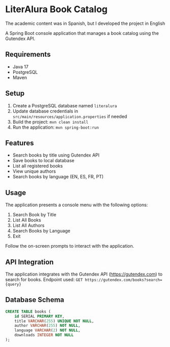 # LiterAlura Book Catalog

The academic content was in Spanish, but I developed the project in English

A Spring Boot console application that manages a book catalog using the Gutendex API.

## Requirements

- Java 17
- PostgreSQL
- Maven

## Setup

1. Create a PostgreSQL database named `literalura`
2. Update database credentials in `src/main/resources/application.properties` if needed
3. Build the project: `mvn clean install`
4. Run the application: `mvn spring-boot:run`

## Features

- Search books by title using Gutendex API
- Save books to local database
- List all registered books
- View unique authors
- Search books by language (EN, ES, FR, PT)

## Usage

The application presents a console menu with the following options:

1. Search Book by Title
2. List All Books
3. List All Authors
4. Search Books by Language
5. Exit

Follow the on-screen prompts to interact with the application.

## API Integration

The application integrates with the Gutendex API (https://gutendex.com) to search for books.
Endpoint used: `GET https://gutendex.com/books?search={query}`

## Database Schema

```sql
CREATE TABLE books (
    id SERIAL PRIMARY KEY,
    title VARCHAR(255) UNIQUE NOT NULL,
    author VARCHAR(255) NOT NULL,
    language VARCHAR(2) NOT NULL,
    downloads INTEGER NOT NULL
);
```
